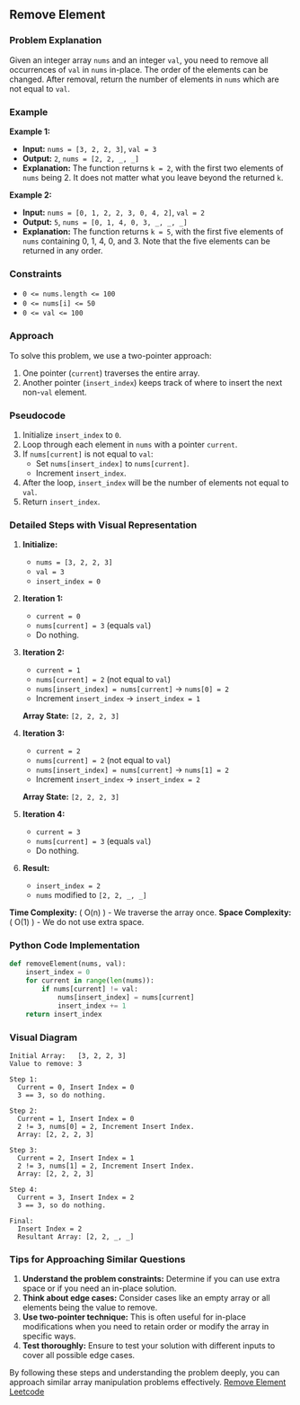 ## Remove Element

### Problem Explanation

Given an integer array `nums` and an integer `val`, you need to remove all occurrences of `val` in `nums` in-place. The order of the elements can be changed. After removal, return the number of elements in `nums` which are not equal to `val`.

### Example

**Example 1:**

- **Input:** `nums = [3, 2, 2, 3]`, `val = 3`
- **Output:** `2`, `nums = [2, 2, _, _]`
- **Explanation:** The function returns `k = 2`, with the first two elements of `nums` being 2. It does not matter what you leave beyond the returned `k`.

**Example 2:**

- **Input:** `nums = [0, 1, 2, 2, 3, 0, 4, 2]`, `val = 2`
- **Output:** `5`, `nums = [0, 1, 4, 0, 3, _, _, _]`
- **Explanation:** The function returns `k = 5`, with the first five elements of `nums` containing 0, 1, 4, 0, and 3. Note that the five elements can be returned in any order.

### Constraints

- `0 <= nums.length <= 100`
- `0 <= nums[i] <= 50`
- `0 <= val <= 100`

### Approach

To solve this problem, we use a two-pointer approach:

1. One pointer (`current`) traverses the entire array.
2. Another pointer (`insert_index`) keeps track of where to insert the next non-`val` element.

### Pseudocode

1. Initialize `insert_index` to `0`.
2. Loop through each element in `nums` with a pointer `current`.
3. If `nums[current]` is not equal to `val`:
    - Set `nums[insert_index]` to `nums[current]`.
    - Increment `insert_index`.
4. After the loop, `insert_index` will be the number of elements not equal to `val`.
5. Return `insert_index`.

### Detailed Steps with Visual Representation

1. **Initialize:**
    - `nums = [3, 2, 2, 3]`
    - `val = 3`
    - `insert_index = 0`
2. **Iteration 1:**
    - `current = 0`
    - `nums[current] = 3` (equals `val`)
    - Do nothing.
3. **Iteration 2:**
    - `current = 1`
    - `nums[current] = 2` (not equal to `val`)
    - `nums[insert_index] = nums[current]` → `nums[0] = 2`
    - Increment `insert_index` → `insert_index = 1`
    
    **Array State:** `[2, 2, 2, 3]`
    
4. **Iteration 3:**
    - `current = 2`
    - `nums[current] = 2` (not equal to `val`)
    - `nums[insert_index] = nums[current]` → `nums[1] = 2`
    - Increment `insert_index` → `insert_index = 2`
    
    **Array State:** `[2, 2, 2, 3]`
    
5. **Iteration 4:**
    - `current = 3`
    - `nums[current] = 3` (equals `val`)
    - Do nothing.
6. **Result:**
    - `insert_index = 2`
    - `nums` modified to `[2, 2, _, _]`

**Time Complexity:** \( O(n) \) - We traverse the array once.
**Space Complexity:** \( O(1) \) - We do not use extra space.

### Python Code Implementation

```python
def removeElement(nums, val):
    insert_index = 0
    for current in range(len(nums)):
        if nums[current] != val:
            nums[insert_index] = nums[current]
            insert_index += 1
    return insert_index

```

### Visual Diagram

```
Initial Array:   [3, 2, 2, 3]
Value to remove: 3

Step 1:
  Current = 0, Insert Index = 0
  3 == 3, so do nothing.

Step 2:
  Current = 1, Insert Index = 0
  2 != 3, nums[0] = 2, Increment Insert Index.
  Array: [2, 2, 2, 3]

Step 3:
  Current = 2, Insert Index = 1
  2 != 3, nums[1] = 2, Increment Insert Index.
  Array: [2, 2, 2, 3]

Step 4:
  Current = 3, Insert Index = 2
  3 == 3, so do nothing.

Final:
  Insert Index = 2
  Resultant Array: [2, 2, _, _]

```

### Tips for Approaching Similar Questions

1. **Understand the problem constraints:** Determine if you can use extra space or if you need an in-place solution.
2. **Think about edge cases:** Consider cases like an empty array or all elements being the value to remove.
3. **Use two-pointer technique:** This is often useful for in-place modifications when you need to retain order or modify the array in specific ways.
4. **Test thoroughly:** Ensure to test your solution with different inputs to cover all possible edge cases.

By following these steps and understanding the problem deeply, you can approach similar array manipulation problems effectively.
[Remove Element Leetcode](https://leetcode.com/problems/remove-element/)
